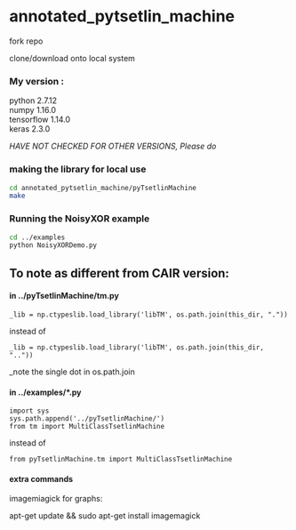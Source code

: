 # annotated_pytsetlin_machine
fork repo

clone/download onto local system

### My version :
python 2.7.12  
numpy 1.16.0  
tensorflow 1.14.0  
keras 2.3.0

_HAVE NOT CHECKED FOR OTHER VERSIONS, Please do_

### making the library for local use

~~~~bash
cd annotated_pytsetlin_machine/pyTsetlinMachine
make
~~~~
### Running the NoisyXOR example
~~~~bash
cd ../examples
python NoisyXORDemo.py
~~~~

## To note as different from CAIR version:
####  in ../pyTsetlinMachine/tm.py 
~~~~ 
_lib = np.ctypeslib.load_library('libTM', os.path.join(this_dir, "."))
~~~~ 

instead of 
~~~~ 
_lib = np.ctypeslib.load_library('libTM', os.path.join(this_dir, ".."))
~~~~ 
_note the single dot in os.path.join

#### in ../examples/*.py
~~~~ 
import sys
sys.path.append('../pyTsetlinMachine/')
from tm import MultiClassTsetlinMachine
~~~~ 

instead of 
~~~~ 
from pyTsetlinMachine.tm import MultiClassTsetlinMachine 
~~~~ 

#### extra commands
imagemiagick for graphs:

apt-get update && sudo apt-get install imagemagick
